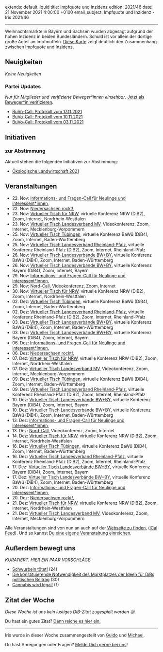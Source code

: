 
extends: default.liquid
title: Impfquote und Inzidenz
edition: 2021/46
date: 21 November 2021 4:00:00 +0100
email_subject: Impfquote und Inzidenz - Iris 2021/46

---
Weihnachtsmärkte in Bayern und Sachsen wurden abgesagt aufgrund der hohen Inzidenz in beiden Bundesländern. Schuld ist vor allem der dortige große Anteil an Impfmuffeln. [Diese Karte](https://de.statista.com/infografik/26164/quote-der-vollstaendig-geimpften-und-7-tage-inzidenz-nach-bundeslaendern/) zeigt deutlich den Zusammenhang zwischen Impfquote und Inzidenz.

## Neuigkeiten

_Keine Neuigkeiten_

### Partei Updates

_Nur für Mitglieder und verifizierte Beweger\*innen einsehbar_. [Jetzt als Beweger\*in verifizieren](https://bewegung.jetzt/bewegerin-werden/).

 - [BuVo-Call: Protokoll vom 17.11.2021](https://marktplatz.bewegung.jetzt/t/buvo-call-protokoll-vom-17-11-2021/39057)
 - [BuVo-Call: Protokoll vom 10.11.2021](https://marktplatz.bewegung.jetzt/t/buvo-call-protokoll-vom-10-11-2021/39052)
 - [BuVo-Call: Protokoll vom 03.11.2021](https://marktplatz.bewegung.jetzt/t/buvo-call-protokoll-vom-03-11-2021/38983)

## Initiativen

### zur Abstimmung
Aktuell stehen die folgenden Initiativen zur Abstimmung:

 - [Ökologische Landwirtschaft 2021](https://abstimmen.bewegung.jetzt/initiative/310-okologische-landwirtschaft-2021)

## Veranstaltungen

 - 22.&nbsp;Nov: [Informations- und Fragen-Call für Neulinge und Interessent*innen](https://bewegung.jetzt/veranstaltungen/informations-und-fragen-call-fuer-neulinge-und-interessentinnen-2021-11-22/), 
 - 22.&nbsp;Nov: [Niedersachsen rockt!](https://bewegung.jetzt/veranstaltungen/niedersachsen-call-2021-11-22/), 
 - 23.&nbsp;Nov: [Virtueller Tisch für NRW](https://bewegung.jetzt/veranstaltungen/virtueller-tisch-landesverbaende-bwby-2021-11-23/), virtuelle Konferenz NRW (DiB2), Zoom, Internet, Nordrhein-Westfalen
 - 23.&nbsp;Nov: [Virtueller Tisch Landesverband MV](https://bewegung.jetzt/veranstaltungen/mv-call-2021-11-23/), Videokonferenz, Zoom, Internet, Mecklenburg-Vorpommern
 - 25.&nbsp;Nov: [Virtueller Tisch Tübingen](https://bewegung.jetzt/veranstaltungen/virtueller-tisch-tuebingen-2021-11-25/), virtuelle Konferenz BaWü (DiB4), Zoom, Internet, Baden-Württemberg
 - 25.&nbsp;Nov: [Virtueller Tisch Landesverband Rheinland-Pfalz](https://bewegung.jetzt/veranstaltungen/virtueller-tisch-landesverband-rheinland-pfalz-2021-11-25/), virtuelle Konferenz Rheinland-Pfalz (DiB2), Zoom, Internet, Rheinland-Pfalz
 - 26.&nbsp;Nov: [Virtueller Tisch Landesverbände BW+BY](https://bewegung.jetzt/veranstaltungen/virtueller-tisch-landesverbaende-bwby-3-2021-11-26/), virtuelle Konferenz BaWü (DiB4), Zoom, Internet, Baden-Württemberg
 - 26.&nbsp;Nov: [Virtueller Tisch Landesverbände BW+BY](https://bewegung.jetzt/veranstaltungen/virtueller-tisch-landesverbaende-bwby-2-2021-11-26/), virtuelle Konferenz Bayern (DiB4), Zoom, Internet, Bayern
 - 29.&nbsp;Nov: [Informations- und Fragen-Call für Neulinge und Interessent*innen](https://bewegung.jetzt/veranstaltungen/informations-und-fragen-call-fuer-neulinge-und-interessentinnen-2021-11-29/), 
 - 29.&nbsp;Nov: [Nord-Call](https://bewegung.jetzt/veranstaltungen/nord-call-2021-11-29/), Videokonferenz, Zoom, Internet
 - 30.&nbsp;Nov: [Virtueller Tisch für NRW](https://bewegung.jetzt/veranstaltungen/virtueller-tisch-landesverbaende-bwby-2021-11-30/), virtuelle Konferenz NRW (DiB2), Zoom, Internet, Nordrhein-Westfalen
 - 02.&nbsp;Dez: [Virtueller Tisch Tübingen](https://bewegung.jetzt/veranstaltungen/virtueller-tisch-tuebingen-2021-12-02/), virtuelle Konferenz BaWü (DiB4), Zoom, Internet, Baden-Württemberg
 - 02.&nbsp;Dez: [Virtueller Tisch Landesverband Rheinland-Pfalz](https://bewegung.jetzt/veranstaltungen/virtueller-tisch-landesverband-rheinland-pfalz-2021-12-02/), virtuelle Konferenz Rheinland-Pfalz (DiB2), Zoom, Internet, Rheinland-Pfalz
 - 03.&nbsp;Dez: [Virtueller Tisch Landesverbände BW+BY](https://bewegung.jetzt/veranstaltungen/virtueller-tisch-landesverbaende-bwby-3-2021-12-03/), virtuelle Konferenz BaWü (DiB4), Zoom, Internet, Baden-Württemberg
 - 03.&nbsp;Dez: [Virtueller Tisch Landesverbände BW+BY](https://bewegung.jetzt/veranstaltungen/virtueller-tisch-landesverbaende-bwby-2-2021-12-03/), virtuelle Konferenz Bayern (DiB4), Zoom, Internet, Bayern
 - 06.&nbsp;Dez: [Informations- und Fragen-Call für Neulinge und Interessent*innen](https://bewegung.jetzt/veranstaltungen/informations-und-fragen-call-fuer-neulinge-und-interessentinnen-2021-12-06/), 
 - 06.&nbsp;Dez: [Niedersachsen rockt!](https://bewegung.jetzt/veranstaltungen/niedersachsen-call-2021-12-06/), 
 - 07.&nbsp;Dez: [Virtueller Tisch für NRW](https://bewegung.jetzt/veranstaltungen/virtueller-tisch-landesverbaende-bwby-2021-12-07/), virtuelle Konferenz NRW (DiB2), Zoom, Internet, Nordrhein-Westfalen
 - 07.&nbsp;Dez: [Virtueller Tisch Landesverband MV](https://bewegung.jetzt/veranstaltungen/mv-call-2021-12-07/), Videokonferenz, Zoom, Internet, Mecklenburg-Vorpommern
 - 09.&nbsp;Dez: [Virtueller Tisch Tübingen](https://bewegung.jetzt/veranstaltungen/virtueller-tisch-tuebingen-2021-12-09/), virtuelle Konferenz BaWü (DiB4), Zoom, Internet, Baden-Württemberg
 - 09.&nbsp;Dez: [Virtueller Tisch Landesverband Rheinland-Pfalz](https://bewegung.jetzt/veranstaltungen/virtueller-tisch-landesverband-rheinland-pfalz-2021-12-09/), virtuelle Konferenz Rheinland-Pfalz (DiB2), Zoom, Internet, Rheinland-Pfalz
 - 10.&nbsp;Dez: [Virtueller Tisch Landesverbände BW+BY](https://bewegung.jetzt/veranstaltungen/virtueller-tisch-landesverbaende-bwby-2-2021-12-10/), virtuelle Konferenz Bayern (DiB4), Zoom, Internet, Bayern
 - 10.&nbsp;Dez: [Virtueller Tisch Landesverbände BW+BY](https://bewegung.jetzt/veranstaltungen/virtueller-tisch-landesverbaende-bwby-3-2021-12-10/), virtuelle Konferenz BaWü (DiB4), Zoom, Internet, Baden-Württemberg
 - 13.&nbsp;Dez: [Informations- und Fragen-Call für Neulinge und Interessent*innen](https://bewegung.jetzt/veranstaltungen/informations-und-fragen-call-fuer-neulinge-und-interessentinnen-2021-12-13/), 
 - 13.&nbsp;Dez: [Nord-Call](https://bewegung.jetzt/veranstaltungen/nord-call-2021-12-13/), Videokonferenz, Zoom, Internet
 - 14.&nbsp;Dez: [Virtueller Tisch für NRW](https://bewegung.jetzt/veranstaltungen/virtueller-tisch-landesverbaende-bwby-2021-12-14/), virtuelle Konferenz NRW (DiB2), Zoom, Internet, Nordrhein-Westfalen
 - 16.&nbsp;Dez: [Virtueller Tisch Tübingen](https://bewegung.jetzt/veranstaltungen/virtueller-tisch-tuebingen-2021-12-16/), virtuelle Konferenz BaWü (DiB4), Zoom, Internet, Baden-Württemberg
 - 16.&nbsp;Dez: [Virtueller Tisch Landesverband Rheinland-Pfalz](https://bewegung.jetzt/veranstaltungen/virtueller-tisch-landesverband-rheinland-pfalz-2021-12-16/), virtuelle Konferenz Rheinland-Pfalz (DiB2), Zoom, Internet, Rheinland-Pfalz
 - 17.&nbsp;Dez: [Virtueller Tisch Landesverbände BW+BY](https://bewegung.jetzt/veranstaltungen/virtueller-tisch-landesverbaende-bwby-2-2021-12-17/), virtuelle Konferenz Bayern (DiB4), Zoom, Internet, Bayern
 - 17.&nbsp;Dez: [Virtueller Tisch Landesverbände BW+BY](https://bewegung.jetzt/veranstaltungen/virtueller-tisch-landesverbaende-bwby-3-2021-12-17/), virtuelle Konferenz BaWü (DiB4), Zoom, Internet, Baden-Württemberg
 - 20.&nbsp;Dez: [Informations- und Fragen-Call für Neulinge und Interessent*innen](https://bewegung.jetzt/veranstaltungen/informations-und-fragen-call-fuer-neulinge-und-interessentinnen-2021-12-20/), 
 - 20.&nbsp;Dez: [Niedersachsen rockt!](https://bewegung.jetzt/veranstaltungen/niedersachsen-call-2021-12-20/), 
 - 21.&nbsp;Dez: [Virtueller Tisch für NRW](https://bewegung.jetzt/veranstaltungen/virtueller-tisch-landesverbaende-bwby-2021-12-21/), virtuelle Konferenz NRW (DiB2), Zoom, Internet, Nordrhein-Westfalen
 - 21.&nbsp;Dez: [Virtueller Tisch Landesverband MV](https://bewegung.jetzt/veranstaltungen/mv-call-2021-12-21/), Videokonferenz, Zoom, Internet, Mecklenburg-Vorpommern


Alle Veranstaltungen sind von nun an auch auf der [Webseite zu finden](https://bewegung.jetzt/veranstaltungen/), ([iCal Feed](https://bewegung.jetzt/?ical=1)). Und so kannst [Du eine eigene Veranstaltung einreichen](https://marktplatz.bewegung.jetzt/t/eine-veranstaltung-auf-der-webseite-einreichen/21379).


## Außerdem bewegt uns

_KURATIERT. HIER EIN PAAR VORSCHLÄGE:_
 - [Schwurbeln tötet!](https://marktplatz.bewegung.jetzt/t/schwurbeln-toetet/39041) (24)
 - [Die konstituierende Notwendigkeit des Marktplatzes der Ideen für DiBs politischen Beitrag](https://marktplatz.bewegung.jetzt/t/die-konstituierende-notwendigkeit-des-marktplatzes-der-ideen-fuer-dibs-politischen-beitrag/39036) (30)
 - [Cannabis wird legal!](https://marktplatz.bewegung.jetzt/t/cannabis-wird-legal/39058) (1)


## Zitat der Woche
_Diese Woche ist uns kein lustiges DiB-Zitat zugespielt worden ☹._

Du hast ein gutes Zitat? [Dann reiche es hier ein.](https://marktplatz.bewegung.jetzt/t/fortsetzung-lustige-dib-zitate/24431)


---

Iris wurde in dieser Woche zusammengestellt von [Guido](https://marktplatz.bewegung.jetzt/u/Guido/) und [Michael](https://marktplatz.bewegung.jetzt/u/MichaelVoss/).

Du hast Anregungen oder Fragen? [Melde Dich gerne bei uns](https://marktplatz.bewegung.jetzt/t/neu-iris-die-woechtliche-zusammenfasssung-zum-sonntagsbrunch/10990)!

